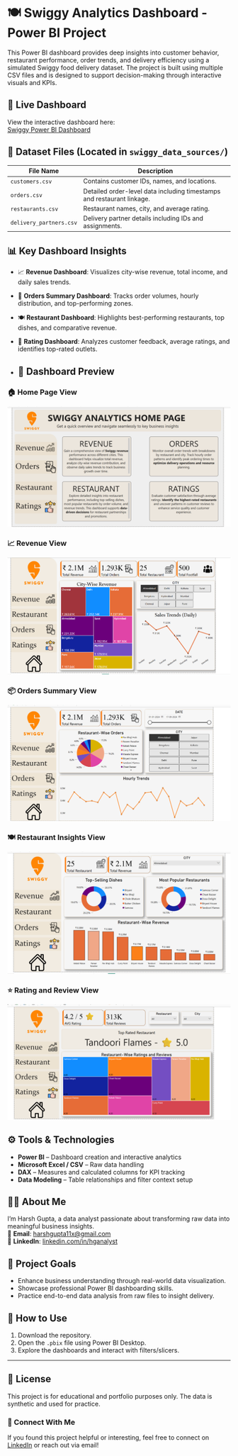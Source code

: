 # 🍽️ Swiggy Analytics Dashboard - Power BI Project

This Power BI dashboard provides deep insights into customer behavior, restaurant performance, order trends, and delivery efficiency using a simulated Swiggy food delivery dataset. The project is built using multiple CSV files and is designed to support decision-making through interactive visuals and KPIs.

## 🔗 Live Dashboard
View the interactive dashboard here:  
[Swiggy Power BI Dashboard](https://app.powerbi.com/view?r=eyJrIjoiZDQ5N2E5ZDctNzk1MC00M2YxLThiMTUtNDIzZjhlNjE0ZmY2IiwidCI6ImM2ZTU0OWIzLTVmNDUtNDAzMi1hYWU5LWQ0MjQ0ZGM1YjJjNCJ9)

## 📁 Dataset Files (Located in `swiggy_data_sources/`)

| File Name              | Description                                                   |
|------------------------|---------------------------------------------------------------|
| `customers.csv`        | Contains customer IDs, names, and locations.                  |
| `orders.csv`           | Detailed order-level data including timestamps and restaurant linkage. |
| `restaurants.csv`      | Restaurant names, city, and average rating.                   |
| `delivery_partners.csv`| Delivery partner details including IDs and assignments.       |

## 📊 Key Dashboard Insights

- 📈 **Revenue Dashboard**: Visualizes city-wise revenue, total income, and daily sales trends.
- 🧾 **Orders Summary Dashboard**: Tracks order volumes, hourly distribution, and top-performing zones.
- 🍽️ **Restaurant Dashboard**: Highlights best-performing restaurants, top dishes, and comparative revenue.
- 🌟 **Rating Dashboard**: Analyzes customer feedback, average ratings, and identifies top-rated outlets.

- ## 📸 Dashboard Preview

### 🏠 Home Page View  
![Home Page](assetsimages/home_page_view.png)

### 📈 Revenue View  
![Revenue Dashboard](assetsimages/revenue_view.png)

### 📦 Orders Summary View  
![Orders Dashboard](assetsimages/orders_view.png)

### 🍽️ Restaurant Insights View  
![Restaurant Dashboard](assetsimages/restaurant_view.png)

### ⭐ Rating and Review View  
![Rating and Review Dashboard](assetsimages/rating_and_review.png)


## ⚙️ Tools & Technologies

- **Power BI** – Dashboard creation and interactive analytics
- **Microsoft Excel / CSV** – Raw data handling
- **DAX** – Measures and calculated columns for KPI tracking
- **Data Modeling** – Table relationships and filter context setup

## 👨‍💻 About Me

I’m Harsh Gupta, a data analyst passionate about transforming raw data into meaningful business insights.  
📩 **Email**: harshgupta11x@gmail.com  
🔗 **LinkedIn**: [linkedin.com/in/hganalyst](https://www.linkedin.com/in/hganalyst/)

## 📌 Project Goals

- Enhance business understanding through real-world data visualization.
- Showcase professional Power BI dashboarding skills.
- Practice end-to-end data analysis from raw files to insight delivery.

## 📄 How to Use

1. Download the repository.
2. Open the `.pbix` file using Power BI Desktop.
3. Explore the dashboards and interact with filters/slicers.

---

## 📌 License

This project is for educational and portfolio purposes only. The data is synthetic and used for practice.

### 📢 Connect With Me
If you found this project helpful or interesting, feel free to connect on [LinkedIn](https://www.linkedin.com/in/hganalyst) or reach out via email!
